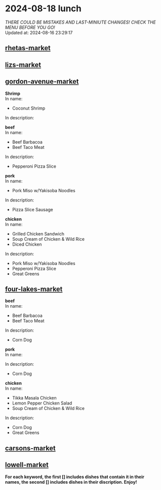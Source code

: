 # 2024-08-18 lunch  
*THERE COULD BE MISTAKES AND LAST-MINIUTE CHANGES! CHECK THE MENU BEFORE YOU GO!*  
Updated at: 2024-08-16 23:29:17  
## [rhetas-market](https://wisc-housingdining.nutrislice.com/menu/rhetas-market/lunch/2024-08-18)  
## [lizs-market](https://wisc-housingdining.nutrislice.com/menu/lizs-market/lunch/2024-08-18)  
## [gordon-avenue-market](https://wisc-housingdining.nutrislice.com/menu/gordon-avenue-market/lunch/2024-08-18)  
**Shrimp**  
In name:   
 - Coconut Shrimp  
  
In description:   
  
**beef**  
In name:   
 - Beef Barbacoa  
 - Beef Taco Meat  
  
In description:   
 - Pepperoni Pizza Slice  
  
**pork**  
In name:   
 - Pork Miso w/Yakisoba Noodles  
  
In description:   
 - Pizza Slice Sausage  
  
**chicken**  
In name:   
 - Grilled Chicken Sandwich  
 - Soup Cream of Chicken & Wild Rice  
 - Diced Chicken  
  
In description:   
 - Pork Miso w/Yakisoba Noodles  
 - Pepperoni Pizza Slice  
 - Great Greens  
  
## [four-lakes-market](https://wisc-housingdining.nutrislice.com/menu/four-lakes-market/lunch/2024-08-18)  
**beef**  
In name:   
 - Beef Barbacoa  
 - Beef Taco Meat  
  
In description:   
 - Corn Dog  
  
**pork**  
In name:   
  
In description:   
 - Corn Dog  
  
**chicken**  
In name:   
 - Tikka Masala Chicken  
 - Lemon Pepper Chicken Salad  
 - Soup Cream of Chicken & Wild Rice  
  
In description:   
 - Corn Dog  
 - Great Greens  
  
## [carsons-market](https://wisc-housingdining.nutrislice.com/menu/carsons-market/lunch/2024-08-18)  
## [lowell-market](https://wisc-housingdining.nutrislice.com/menu/lowell-market/lunch/2024-08-18)  
  
**For each keyword, the first [] includes dishes that contain it in their names, the second [] includes dishes in their discription. Enjoy!**  
